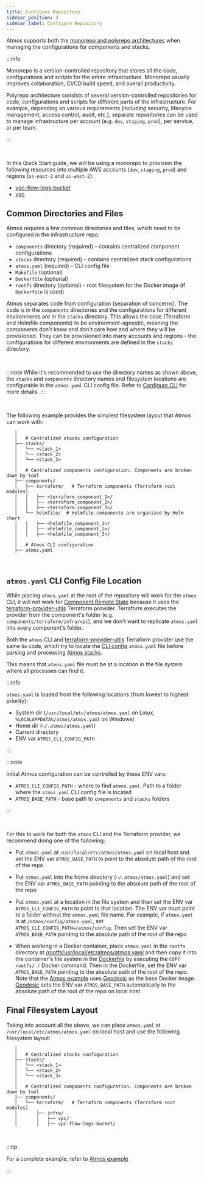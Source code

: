```yaml
---
title: Configure Repository
sidebar_position: 3
sidebar_label: Configure Repository
---
```


Atmos supports both the [monorepo and polyrepo architectures](https://en.wikipedia.org/wiki/Monorepo) when managing the configurations for components
and stacks.

:::info

Monorepo is a version-controlled repository that stores all the code, configurations and scripts for the entire infrastructure.
Monorepo usually improves collaboration, CI/CD build speed, and overall productivity.

Polyrepo architecture consists of several version-controlled repositories for code, configurations and scripts for different parts of the
infrastructure. For example, depending on various requirements (including security, lifecycle management, access control, audit, etc.), separate
repositories can be used to manage infrastructure per account (e.g. `dev`, `staging`, `prod`), per service, or per team.

:::

<br/>

In this Quick Start guide, we will be using a monorepo to provision the following resources into multiple AWS accounts (`dev`, `staging`, `prod`)
and regions (`us-east-2` and `us-west-2`):

- [vpc-flow-logs-bucket](https://github.com/cloudposse/atmos/tree/master/examples/complete/components/terraform/infra/vpc-flow-logs-bucket)
- [vpc](https://github.com/cloudposse/atmos/tree/master/examples/complete/components/terraform/infra/vpc)

## Common Directories and Files

Atmos requires a few common directories and files, which need to be configured in the infrastructure repo:

- `components` directory (required) - contains centralized component configurations
- `stacks` directory (required) - contains centralized stack configurations
- `atmos.yaml` (required) - CLI config file
- `Makefile` (optional)
- `Dockerfile` (optional)
- `rootfs` directory (optional) - root filesystem for the Docker image (if `Dockerfile` is used)

Atmos separates code from configuration (separation of concerns). The code is in the `components` directories and the configurations for different
environments are in the `stacks` directory. This allows the code (Terraform and Helmfile components) to be environment-agnostic, meaning the
components don't know and don't care how and where they will be provisioned. They can be provisioned into many accounts and regions - the
configurations for different environments are defined in the `stacks` directory.

<br/>

:::note
While it's recommended to use the directory names as shown above, the `stacks` and `components` directory names and filesystem locations are
configurable in the `atmos.yaml` CLI config file. Refer to [Configure CLI](/quick-start/configure-cli) for more details.
:::

<br/>

The following example provides the simplest filesystem layout that Atmos can work with:

```console
   │  
   │   # Centralized stacks configuration
   ├── stacks/
   │   └── <stack_1>
   │   └── <stack_2>
   │   └── <stack_3>
   │  
   │   # Centralized components configuration. Components are broken down by tool
   ├── components/
   │   ├── terraform/   # Terraform components (Terraform root modules)
   │   │   ├── <terraform_component_1>/
   │   │   ├── <terraform_component_2>/
   │   │   ├── <terraform_component_3>/
   │   └── helmfile/  # Helmfile components are organized by Helm chart
   │   │   ├── <helmfile_component_1>/
   │   │   ├── <helmfile_component_2>/
   │   │   ├── <helmfile_component_3>/
   │
   │   # Atmos CLI configuration
   ├── atmos.yaml
```

<br/>

## `atmos.yaml` CLI Config File Location

While placing `atmos.yaml` at the root of the repository will work for the `atmos` CLI, it will not work
for [Component Remote State](/core-concepts/components/remote-state) because it uses
the [terraform-provider-utils](https://github.com/cloudposse/terraform-provider-utils) Terraform provider. Terraform executes the provider from the
component's folder (e.g. `components/terraform/infra/vpc`), and we don't want to replicate `atmos.yaml` into every component's folder.

Both the `atmos` CLI and [terraform-provider-utils](https://github.com/cloudposse/terraform-provider-utils) Terraform provider use the same `Go` code,
which try to locate the [CLI config](/cli/configuration) `atmos.yaml` file before parsing and processing [Atmos stacks](/core-concepts/stacks).

This means that `atmos.yaml` file must be at a location in the file system where all processes can find it.

:::info

`atmos.yaml` is loaded from the following locations (from lowest to highest priority):

- System dir (`/usr/local/etc/atmos/atmos.yaml` on Linux, `%LOCALAPPDATA%/atmos/atmos.yaml` on Windows)
- Home dir (`~/.atmos/atmos.yaml`)
- Current directory
- ENV var `ATMOS_CLI_CONFIG_PATH`

:::

:::note

Initial Atmos configuration can be controlled by these ENV vars:

- `ATMOS_CLI_CONFIG_PATH` - where to find `atmos.yaml`. Path to a folder where the `atmos.yaml` CLI config file is located
- `ATMOS_BASE_PATH` - base path to `components` and `stacks` folders

:::

<br/>

For this to work for both the `atmos` CLI and the Terraform provider, we recommend doing one of the following:

- Put `atmos.yaml` at `/usr/local/etc/atmos/atmos.yaml` on local host and set the ENV var `ATMOS_BASE_PATH` to point to the absolute path of the root
  of the repo

- Put `atmos.yaml` into the home directory (`~/.atmos/atmos.yaml`) and set the ENV var `ATMOS_BASE_PATH` pointing to the absolute path of the root of
  the repo

- Put `atmos.yaml` at a location in the file system and then set the ENV var `ATMOS_CLI_CONFIG_PATH` to point to that location. The ENV var must
  point to a folder without the `atmos.yaml` file name. For example, if `atmos.yaml` is at `/atmos/config/atmos.yaml`,
  set `ATMOS_CLI_CONFIG_PATH=/atmos/config`. Then set the ENV var `ATMOS_BASE_PATH` pointing to the absolute path of the root of the repo

- When working in a Docker container, place `atmos.yaml` in the `rootfs` directory
  at [/rootfs/usr/local/etc/atmos/atmos.yaml](https://github.com/cloudposse/atmos/blob/master/examples/complete/rootfs/usr/local/etc/atmos/atmos.yaml)
  and then copy it into the container's file system in the [Dockerfile](https://github.com/cloudposse/atmos/blob/master/examples/complete/Dockerfile)
  by executing the `COPY rootfs/ /` Docker command. Then in the Dockerfile, set the ENV var `ATMOS_BASE_PATH` pointing to the absolute path of the
  root of the repo. Note that the [Atmos example](https://github.com/cloudposse/atmos/blob/master/examples/complete)
  uses [Geodesic](https://github.com/cloudposse/geodesic) as the base Docker image. [Geodesic](https://github.com/cloudposse/geodesic) sets the ENV
  var `ATMOS_BASE_PATH` automatically to the absolute path of the root of the repo on local host

## Final Filesystem Layout

Taking into account all the above, we can place `atmos.yaml` at `/usr/local/etc/atmos/atmos.yaml` on local host and use the following filesystem
layout:

```console
   │  
   │   # Centralized stacks configuration
   ├── stacks/
   │   └── <stack_1>
   │   └── <stack_2>
   │   └── <stack_3>
   │  
   │   # Centralized components configuration. Components are broken down by tool
   ├── components/
   │   └── terraform/   # Terraform components (Terraform root modules)
   |       ├── infra/
   │       │   ├── vpc/
   │       │   ├── vpc-flow-logs-bucket/
```

<br/>

:::tip

For a complete example, refer to [Atmos example](https://github.com/cloudposse/atmos/tree/master/examples/complete)

:::
